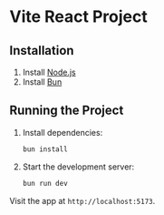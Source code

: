 # Vite React Project

## Installation

1. Install [Node.js](https://nodejs.org/)
2. Install [Bun](https://bun.sh/)

## Running the Project

1. Install dependencies:

   ```bash
   bun install
   ```

2. Start the development server:

   ```bash
   bun run dev
   ```

Visit the app at `http://localhost:5173`.
